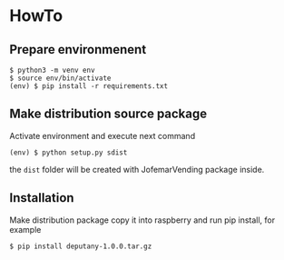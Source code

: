 HowTo
=====

Prepare environmenent
---------------------

```shell
$ python3 -m venv env
$ source env/bin/activate
(env) $ pip install -r requirements.txt
```


Make distribution source package
--------------------------------

Activate environment and execute next command

```shell
(env) $ python setup.py sdist
```

the `dist` folder will be created with JofemarVending package inside.

Installation
------------

Make distribution package copy it into raspberry and run pip install, for example

```shell
$ pip install deputany-1.0.0.tar.gz
```

